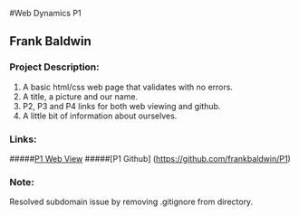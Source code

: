 #Web Dynamics P1

## Frank Baldwin

### Project Description:

1. A basic html/css web page that validates with no errors.
2. A title, a picture and our name.
3. P2, P3 and P4 links for both web viewing and github.
4. A little bit of information about ourselves.

### Links:
#####[P1 Web View](http://p1.frankpbaldwin.com)
#####[P1 Github] (https://github.com/frankbaldwin/P1)

### Note:

Resolved subdomain issue by removing .gitignore from directory.
